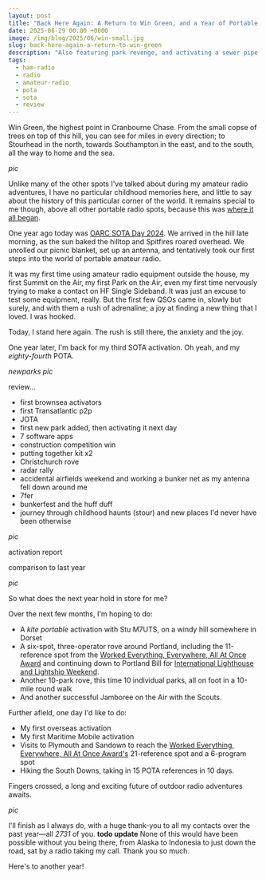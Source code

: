 ```yaml
---
layout: post
title: "Back Here Again: A Return to Win Green, and a Year of Portable Amateur Radio in Review"
date: 2025-06-29 00:00 +0000
image: /img/blog/2025/06/win-small.jpg
slug: back-here-again-a-return-to-win-green
description: "Also featuring park revenge, and activating a sewer pipe."
tags:
  - ham-radio
  - radio
  - amateur-radio
  - pota
  - sota
  - review
---
```


Win Green, the highest point in Cranbourne Chase. From the small copse of trees on top of this hill, you can see for miles in every direction; to Stourhead in the north, towards Southampton in the east, and to the south, all the way to home and the sea.

*pic*

Unlike many of the other spots I've talked about during my amateur radio adventures, I have no particular childhood memories here, and little to say about the history of this particular corner of the world. It remains special to me though, above all other portable radio spots, because this was [where it all began](/blog/my-first-easiest-and-last-sota/).

One year ago today was [OARC SOTA Day 2024](https://wiki.oarc.uk/oarc-sota-day-2024). We arrived in the hill late morning, as the sun baked the hilltop and Spitfires roared overhead. We unrolled our picnic blanket, set up an antenna, and tentatively took our first steps into the world of portable amateur radio.

It was my first time using amateur radio equipment outside the house, my first Summit on the Air, my first Park on the Air, even my first time nervously trying to make a contact on HF Single Sideband. It was just an excuse to test some equipment, really. But the first few QSOs came in, slowly but surely, and with them a rush of adrenaline; a joy at finding a new thing that I loved. I was hooked.

Today, I stand here again. The rush is still there, the anxiety and the joy.

One year later, I'm back for my third SOTA activation. Oh yeah, and my *eighty-fourth* POTA.

*newparks pic*

review...
* first brownsea activators
* first Transatlantic p2p
* JOTA
* first new park added, then activating it next day
* 7 software apps
* construction competition win
* putting together kit x2
* Christchurch rove
* radar rally
* accidental airfields weekend and working a bunker net as my antenna fell down around me
* 7fer
* bunkerfest and the huff duff
* journey through childhood haunts (stour) and new places I'd never have been otherwise

*pic*

activation report

comparison to last year

*pic*

So what does the next year hold in store for me?

Over the next few months, I'm hoping to do:

* A *kite portable* activation with Stu M7UTS, on a windy hill somewhere in Dorset
* A six-spot, three-operator rove around Portland, including the 11-reference spot from the [Worked Everything, Everywhere, All At Once Award](/projects/worked-everything-award/) and continuing down to Portland Bill for [International Lighthouse and Lightship Weekend](https://illw.net/).
* Another 10-park rove, this time 10 individual parks, all on foot in a 10-mile round walk
* And another successful Jamboree on the Air with the Scouts.

Further afield, one day I'd like to do:

* My first overseas activation
* My first Maritime Mobile activation
* Visits to Plymouth and Sandown to reach the [Worked Everything, Everywhere, All At Once Award's](/projects/worked-everything-award/) 21-reference spot and a 6-program spot
* Hiking the South Downs, taking in 15 POTA references in 10 days.

Fingers crossed, a long and exciting future of outdoor radio adventures awaits.

*pic*

I'll finish as I always do, with a huge thank-you to all my contacts over the past year&mdash;all *2731* of you. **todo update** None of this would have been possible without you being there, from Alaska to Indonesia to just down the road, sat by a radio taking my call. Thank you so much.

Here's to another year!